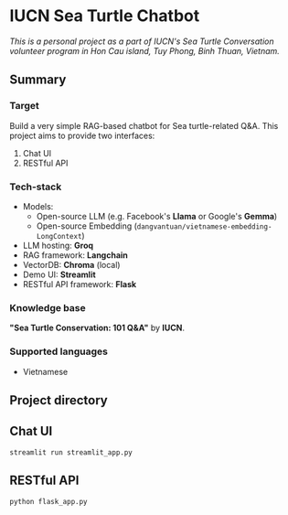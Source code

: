 # IUCN Sea Turtle Chatbot
*This is a personal project as a part of IUCN's Sea Turtle Conversation volunteer program in Hon Cau island, Tuy Phong, Binh Thuan, Vietnam.*
## Summary
### Target
Build a very simple RAG-based chatbot for Sea turtle-related Q&A.
This project aims to provide two interfaces:
1. Chat UI
2. RESTful API
### Tech-stack
* Models:
    - Open-source LLM (e.g. Facebook's **Llama** or Google's **Gemma**)
    - Open-source Embedding (`dangvantuan/vietnamese-embedding-LongContext`)
* LLM hosting: **Groq**
* RAG framework: **Langchain**
* VectorDB: **Chroma** (local)
* Demo UI: **Streamlit**
* RESTful API framework: **Flask**
### Knowledge base
**"Sea Turtle Conservation: 101 Q&A"** by **IUCN**.
### Supported languages
* Vietnamese
## Project directory

## Chat UI
`streamlit run streamlit_app.py`
## RESTful API
`python flask_app.py`